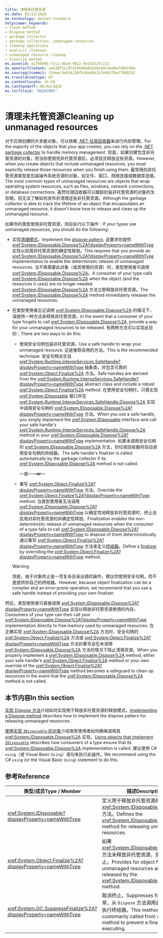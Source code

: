 ```yaml
---
title: 清理未托管资源
ms.date: 05/13/2020
ms.technology: dotnet-standard
helpviewer_keywords:
- Close method
- Dispose method
- garbage collector
- garbage collection, unmanaged resources
- cleanup operations
- explicit cleanups
- unmanaged resource cleanup
- Finalize method
ms.assetid: a17b0066-71c2-4ba4-9822-8e19332fc213
ms.openlocfilehash: aeb39f32c97424646b85b26ed9c4ed0e350d196b
ms.sourcegitcommit: 33deec3e814238fb18a49b2a7e89278e27888291
ms.translationtype: HT
ms.contentlocale: zh-CN
ms.lasthandoff: 06/02/2020
ms.locfileid: "84287605"
---
```

# <a name="cleaning-up-unmanaged-resources"></a><span data-ttu-id="3ae53-102">清理未托管资源</span><span class="sxs-lookup"><span data-stu-id="3ae53-102">Cleaning up unmanaged resources</span></span>

<span data-ttu-id="3ae53-103">对于应用创建的大多数对象，可以依赖 [.NET 垃圾回收器](index.md)来进行内存管理。</span><span class="sxs-lookup"><span data-stu-id="3ae53-103">For the majority of the objects that your app creates, you can rely on the [.NET garbage collector](index.md) to handle memory management.</span></span> <span data-ttu-id="3ae53-104">但是，如果创建包含非托管资源的对象，则当你使用完非托管资源后，必须显式释放这些资源。</span><span class="sxs-lookup"><span data-stu-id="3ae53-104">However, when you create objects that include unmanaged resources, you must explicitly release those resources when you finish using them.</span></span> <span data-ttu-id="3ae53-105">最常用的非托管资源类型是包装操作系统资源的对象，如文件、窗口、网络连接或数据库连接。</span><span class="sxs-lookup"><span data-stu-id="3ae53-105">The most common types of unmanaged resources are objects that wrap operating system resources, such as files, windows, network connections, or database connections.</span></span> <span data-ttu-id="3ae53-106">虽然垃圾回收器可以跟踪封装非托管资源的对象的生存期，但无法了解如何发布并清理这些非托管资源。</span><span class="sxs-lookup"><span data-stu-id="3ae53-106">Although the garbage collector is able to track the lifetime of an object that encapsulates an unmanaged resource, it doesn't know how to release and clean up the unmanaged resource.</span></span>

<span data-ttu-id="3ae53-107">如果你的类型使用非托管资源，则应执行以下操作：</span><span class="sxs-lookup"><span data-stu-id="3ae53-107">If your types use unmanaged resources, you should do the following:</span></span>

- <span data-ttu-id="3ae53-108">实现[清理模式](implementing-dispose.md)。</span><span class="sxs-lookup"><span data-stu-id="3ae53-108">Implement the [dispose pattern](implementing-dispose.md).</span></span> <span data-ttu-id="3ae53-109">这要求你提供 <xref:System.IDisposable.Dispose%2A?displayProperty=nameWithType> 实现以启用非托管资源的确定性释放。</span><span class="sxs-lookup"><span data-stu-id="3ae53-109">This requires that you provide an <xref:System.IDisposable.Dispose%2A?displayProperty=nameWithType> implementation to enable the deterministic release of unmanaged resources.</span></span> <span data-ttu-id="3ae53-110">当不再需要此对象（或其使用的资源）时，类型使用者可调用 <xref:System.IDisposable.Dispose%2A>。</span><span class="sxs-lookup"><span data-stu-id="3ae53-110">A consumer of your type calls <xref:System.IDisposable.Dispose%2A> when the object (and the resources it uses) are no longer needed.</span></span> <span data-ttu-id="3ae53-111"><xref:System.IDisposable.Dispose%2A> 方法立即释放非托管资源。</span><span class="sxs-lookup"><span data-stu-id="3ae53-111">The <xref:System.IDisposable.Dispose%2A> method immediately releases the unmanaged resources.</span></span>

- <span data-ttu-id="3ae53-112">在类型使用者忘记调用 <xref:System.IDisposable.Dispose%2A> 的情况下，请提供一种方法来释放非托管资源。</span><span class="sxs-lookup"><span data-stu-id="3ae53-112">In the event that a consumer of your type forgets to call <xref:System.IDisposable.Dispose%2A>, provide a way for your unmanaged resources to be released.</span></span> <span data-ttu-id="3ae53-113">有两种方法可以实现此目的：</span><span class="sxs-lookup"><span data-stu-id="3ae53-113">There are two ways to do this:</span></span>

  - <span data-ttu-id="3ae53-114">使用安全句柄包装非托管资源。</span><span class="sxs-lookup"><span data-stu-id="3ae53-114">Use a safe handle to wrap your unmanaged resource.</span></span> <span data-ttu-id="3ae53-115">这是推荐采用的方法。</span><span class="sxs-lookup"><span data-stu-id="3ae53-115">This is the recommended technique.</span></span> <span data-ttu-id="3ae53-116">安全句柄派生自 <xref:System.Runtime.InteropServices.SafeHandle?displayProperty=nameWithType> 抽象类，并包含可靠的 <xref:System.Object.Finalize%2A> 方法。</span><span class="sxs-lookup"><span data-stu-id="3ae53-116">Safe handles are derived from the <xref:System.Runtime.InteropServices.SafeHandle?displayProperty=nameWithType> abstract class and include a robust <xref:System.Object.Finalize%2A> method.</span></span> <span data-ttu-id="3ae53-117">在使用安全句柄时，只需实现 <xref:System.IDisposable> 接口并在 <xref:System.Runtime.InteropServices.SafeHandle.Dispose%2A> 实现中调用安全句柄的 <xref:System.IDisposable.Dispose%2A?displayProperty=nameWithType> 方法。</span><span class="sxs-lookup"><span data-stu-id="3ae53-117">When you use a safe handle, you simply implement the <xref:System.IDisposable> interface and call your safe handle's <xref:System.Runtime.InteropServices.SafeHandle.Dispose%2A> method in your <xref:System.IDisposable.Dispose%2A?displayProperty=nameWithType> implementation.</span></span> <span data-ttu-id="3ae53-118">如果未调用安全句柄的 <xref:System.IDisposable.Dispose%2A> 方法，则垃圾回收器将自动调用安全句柄的终结器。</span><span class="sxs-lookup"><span data-stu-id="3ae53-118">The safe handle's finalizer is called automatically by the garbage collector if its <xref:System.IDisposable.Dispose%2A> method is not called.</span></span>

    <span data-ttu-id="3ae53-119">—或—</span><span class="sxs-lookup"><span data-stu-id="3ae53-119">—**or**—</span></span>

  - <span data-ttu-id="3ae53-120">重写 <xref:System.Object.Finalize%2A?displayProperty=nameWithType> 方法。</span><span class="sxs-lookup"><span data-stu-id="3ae53-120">Override the <xref:System.Object.Finalize%2A?displayProperty=nameWithType> method.</span></span> <span data-ttu-id="3ae53-121">当类型使用者无法调用 <xref:System.IDisposable.Dispose%2A?displayProperty=nameWithType> 以确定性地释放非托管资源时，终止会启用对非托管资源的非确定性释放。</span><span class="sxs-lookup"><span data-stu-id="3ae53-121">Finalization enables the non-deterministic release of unmanaged resources when the consumer of a type fails to call <xref:System.IDisposable.Dispose%2A?displayProperty=nameWithType> to dispose of them deterministically.</span></span> <span data-ttu-id="3ae53-122">通过重写 <xref:System.Object.Finalize%2A?displayProperty=nameWithType> 方法来定义[终结器](../../csharp/programming-guide/classes-and-structs/destructors.md)。</span><span class="sxs-lookup"><span data-stu-id="3ae53-122">Define a [finalizer](../../csharp/programming-guide/classes-and-structs/destructors.md) by overriding the <xref:System.Object.Finalize%2A?displayProperty=nameWithType> method.</span></span>

  > [!WARNING]
  > <span data-ttu-id="3ae53-123">但是，由于对象终止是一项复杂且易出错的操作，建议你使用安全句柄，而不是提供你自己的终结器。</span><span class="sxs-lookup"><span data-stu-id="3ae53-123">However, because object finalization can be a complex and an error-prone operation, we recommend that you use a safe handle instead of providing your own finalizer.</span></span>

<span data-ttu-id="3ae53-124">然后，类型使用者可直接调用 <xref:System.IDisposable.Dispose%2A?displayProperty=nameWithType> 实现以释放非托管资源使用的内存。</span><span class="sxs-lookup"><span data-stu-id="3ae53-124">Consumers of your type can then call your <xref:System.IDisposable.Dispose%2A?displayProperty=nameWithType> implementation directly to free memory used by unmanaged resources.</span></span> <span data-ttu-id="3ae53-125">在正确实现 <xref:System.IDisposable.Dispose%2A> 方法时，安全句柄的 <xref:System.Object.Finalize%2A> 方法或 <xref:System.Object.Finalize%2A?displayProperty=nameWithType> 方法的重写会在未调用 <xref:System.IDisposable.Dispose%2A> 方法的情况下阻止清理资源。</span><span class="sxs-lookup"><span data-stu-id="3ae53-125">When you properly implement a <xref:System.IDisposable.Dispose%2A> method, either your safe handle's <xref:System.Object.Finalize%2A> method or your own override of the <xref:System.Object.Finalize%2A?displayProperty=nameWithType> method becomes a safeguard to clean up resources in the event that the <xref:System.IDisposable.Dispose%2A> method is not called.</span></span>

## <a name="in-this-section"></a><span data-ttu-id="3ae53-126">本节内容</span><span class="sxs-lookup"><span data-stu-id="3ae53-126">In this section</span></span>

<span data-ttu-id="3ae53-127">[实现 Dispose 方法](implementing-dispose.md)介绍如何实现用于释放非托管资源的释放模式。</span><span class="sxs-lookup"><span data-stu-id="3ae53-127">[Implementing a Dispose method](implementing-dispose.md) describes how to implement the dispose pattern for releasing unmanaged resources.</span></span>

<span data-ttu-id="3ae53-128">[使用实现 `IDisposable` 的对象](using-objects.md)介绍类型使用者如何确保调用其 <xref:System.IDisposable.Dispose%2A> 实现。</span><span class="sxs-lookup"><span data-stu-id="3ae53-128">[Using objects that implement `IDisposable`](using-objects.md) describes how consumers of a type ensure that its <xref:System.IDisposable.Dispose%2A> implementation is called.</span></span> <span data-ttu-id="3ae53-129">建议使用 C# `using`（或 Visual Basic `Using`）语句来执行此操作。</span><span class="sxs-lookup"><span data-stu-id="3ae53-129">We recommend using the C# `using` (or the Visual Basic `Using`) statement to do this.</span></span>

## <a name="reference"></a><span data-ttu-id="3ae53-130">参考</span><span class="sxs-lookup"><span data-stu-id="3ae53-130">Reference</span></span>

| <span data-ttu-id="3ae53-131">类型/成员</span><span class="sxs-lookup"><span data-stu-id="3ae53-131">Type / Member</span></span> | <span data-ttu-id="3ae53-132">描述</span><span class="sxs-lookup"><span data-stu-id="3ae53-132">Description</span></span> |
|--|--|
| <xref:System.IDisposable?displayProperty=nameWithType> | <span data-ttu-id="3ae53-133">定义用于释放非托管资源的 <xref:System.IDisposable.Dispose%2A> 方法。</span><span class="sxs-lookup"><span data-stu-id="3ae53-133">Defines the <xref:System.IDisposable.Dispose%2A> method for releasing unmanaged resources.</span></span> |
| <xref:System.Object.Finalize%2A?displayProperty=nameWithType> | <span data-ttu-id="3ae53-134">如果 <xref:System.IDisposable.Dispose%2A> 方法未释放非托管资源，则准备对象终止。</span><span class="sxs-lookup"><span data-stu-id="3ae53-134">Provides for object finalization if unmanaged resources are not released by the <xref:System.IDisposable.Dispose%2A> method.</span></span> |
| <xref:System.GC.SuppressFinalize%2A?displayProperty=nameWithType> | <span data-ttu-id="3ae53-135">取消终止。</span><span class="sxs-lookup"><span data-stu-id="3ae53-135">Suppresses finalization.</span></span> <span data-ttu-id="3ae53-136">通常，从 `Dispose` 方法调用此方法来阻止执行终结器。</span><span class="sxs-lookup"><span data-stu-id="3ae53-136">This method is customarily called from a `Dispose` method to prevent a finalizer from executing.</span></span> |
